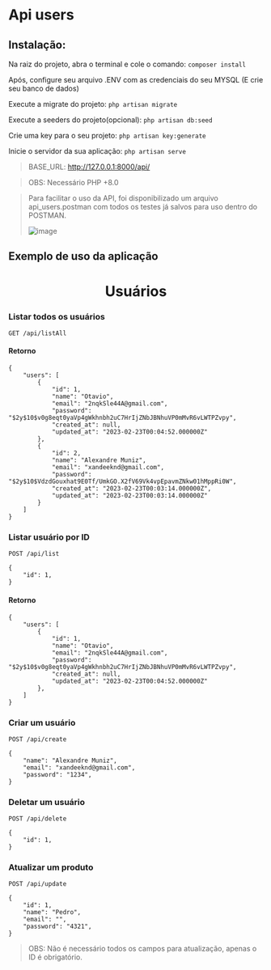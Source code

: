 # Api users

## Instalação:

Na raiz do projeto, abra o terminal e cole o comando: `composer install`

Após, configure seu arquivo .ENV com as credenciais do seu MYSQL (E crie seu banco de dados)

Execute a migrate do projeto: `php artisan migrate`

Execute a seeders do projeto(opcional): `php artisan db:seed`

Crie uma key para o seu projeto: `php artisan key:generate`

Inicie o servidor da sua aplicação: `php artisan serve`

> BASE_URL: http://127.0.0.1:8000/api/

> OBS: Necessário PHP +8.0

> Para facilitar o uso da API, foi disponibilizado um arquivo api_users.postman com todos os testes já salvos para uso dentro do POSTMAN.
> 
> ![image](https://repository-images.githubusercontent.com/605341851/d0976964-97a0-47e2-a44c-109a23238fe0)

## Exemplo de uso da aplicação


<h1 align="center">
Usuários
</h1>

### Listar todos os usuários
```
GET /api/listAll
```
#### Retorno
```
{
    "users": [
        {
            "id": 1,
            "name": "Otavio",
            "email": "2nqkSle44A@gmail.com",
            "password": "$2y$10$v0g8eqt0yaVp4gWkhnbh2uC7HrIjZNbJBNhuVP0mMvR6vLWTPZvpy",
            "created_at": null,
            "updated_at": "2023-02-23T00:04:52.000000Z"
        },
        {
            "id": 2,
            "name": "Alexandre Muniz",
            "email": "xandeeknd@gmail.com",
            "password": "$2y$10$VdzdGouxhat9E0Tf/UmkGO.X2fV69Vk4vpEpavmZNkw01hMppRi0W",
            "created_at": "2023-02-23T00:03:14.000000Z",
            "updated_at": "2023-02-23T00:03:14.000000Z"
        }
    ]
}
```

### Listar usuário por ID
```
POST /api/list
```
```
{
    "id": 1, 
}
```
#### Retorno
```
{
    "users": [
        {
            "id": 1,
            "name": "Otavio",
            "email": "2nqkSle44A@gmail.com",
            "password": "$2y$10$v0g8eqt0yaVp4gWkhnbh2uC7HrIjZNbJBNhuVP0mMvR6vLWTPZvpy",
            "created_at": null,
            "updated_at": "2023-02-23T00:04:52.000000Z"
        },
    ]
}
```


### Criar um usuário
```
POST /api/create
```
```
{
    "name": "Alexandre Muniz",
    "email": "xandeeknd@gmail.com",
    "password": "1234",
}
```



### Deletar um usuário
```
POST /api/delete
```
```
{
    "id": 1, 
}
```



### Atualizar um produto
```
POST /api/update
```
```
{
    "id": 1, 
    "name": "Pedro",
    "email": "",
    "password": "4321",
}
```
> OBS: Não é necessário todos os campos para atualização, apenas o ID é obrigatório.


